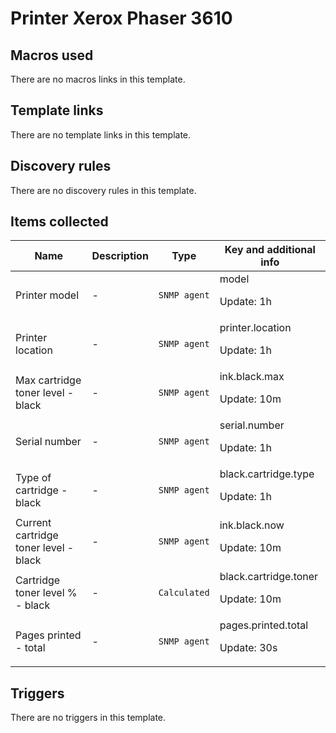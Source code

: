 # Printer Xerox Phaser 3610

## Macros used

There are no macros links in this template.

## Template links

There are no template links in this template.

## Discovery rules

There are no discovery rules in this template.

## Items collected

|Name|Description|Type|Key and additional info|
|----|-----------|----|----|
|Printer model|<p>-</p>|`SNMP agent`|model<p>Update: 1h</p>|
|Printer location|<p>-</p>|`SNMP agent`|printer.location<p>Update: 1h</p>|
|Max cartridge toner level - black|<p>-</p>|`SNMP agent`|ink.black.max<p>Update: 10m</p>|
|Serial number|<p>-</p>|`SNMP agent`|serial.number<p>Update: 1h</p>|
|Type of cartridge - black|<p>-</p>|`SNMP agent`|black.cartridge.type<p>Update: 1h</p>|
|Current cartridge toner level - black|<p>-</p>|`SNMP agent`|ink.black.now<p>Update: 10m</p>|
|Cartridge toner level % - black|<p>-</p>|`Calculated`|black.cartridge.toner<p>Update: 10m</p>|
|Pages printed - total|<p>-</p>|`SNMP agent`|pages.printed.total<p>Update: 30s</p>|


## Triggers

There are no triggers in this template.

